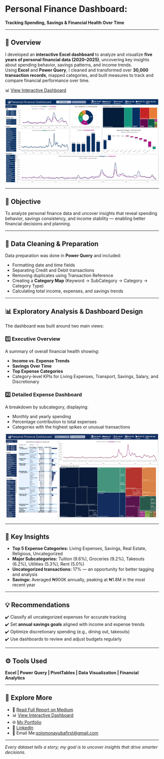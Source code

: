 # Personal Finance Dashboard: 
**Tracking Spending, Savings & Financial Health Over Time**

---

## 📝 Overview  
I developed an **interactive Excel dashboard** to analyze and visualize **five years of personal financial data (2020–2025)**, uncovering key insights about spending behavior, savings patterns, and income trends.  
Using **Excel** and **Power Query**, I cleaned and transformed over **30,000 transaction records**, mapped categories, and built measures to track and compare financial performance over time.

📊 [View Interactive Dashboard](https://1drv.ms/x/c/be9d36ca1f6bb2c6/Ea2zOKyZKyNEmLMlA2QfONIBrE2Xbk1bzIuGHKNGHY17VQ?e=uGAK22) 

![Dashboard](https://raw.githubusercontent.com/SolomonAyuba/personal-finance-analysis-insights/f7a12a18d5784b91595d45f872567c70da4e147c/assets/Personal%20Finance%20Dashboard%20-%20by%20Solomon%20Ayuba.png)

---

## 🎯 Objective  
To analyze personal finance data and uncover insights that reveal spending behavior, savings consistency, and income stability — enabling better financial decisions and planning.

---

## 🧹 Data Cleaning & Preparation  
Data preparation was done in **Power Query** and included:  
- Formatting date and time fields  
- Separating Credit and Debit transactions  
- Removing duplicates using Transaction Reference  
- Creating a **Category Map** (Keyword → SubCategory → Category → Category Type)  
- Calculating total income, expenses, and savings trends  

---

## 📊 Exploratory Analysis & Dashboard Design  

The dashboard was built around two main views:  

### 1️⃣ **Executive Overview**  
A summary of overall financial health showing:  
- **Income vs. Expense Trends**  
- **Savings Over Time**  
- **Top Expense Categories**  
- Category-level KPIs for Living Expenses, Transport, Savings, Salary, and Discretionary  

### 2️⃣ **Detailed Expense Dashboard**  
A breakdown by subcategory, displaying:  
- Monthly and yearly spending  
- Percentage contribution to total expenses  
- Categories with the highest spikes or unusual transactions  

![Dashboard](https://raw.githubusercontent.com/SolomonAyuba/personal-finance-analysis-insights/f7a12a18d5784b91595d45f872567c70da4e147c/assets/Personal%20Finance%20Dashboard(Detailed%20Expense%20Page)%20by%20Solomon%20Ayuba.png)

---

## 🔎 Key Insights  
- **Top 5 Expense Categories:** Living Expenses, Savings, Real Estate, Religious, Uncategorized  
- **Major Subcategories:** Tuition (9.6%), Groceries (9.2%), Takeouts (6.2%), Utilities (5.3%), Rent (5.0%)  
- **Uncategorized transactions:** 17% — an opportunity for better tagging and analysis  
- **Savings:** Averaged ₦900K annually, peaking at ₦1.8M in the most recent year  

---

## 💡 Recommendations  
✔️ Classify all uncategorized expenses for accurate tracking  
✔️ Set **annual savings goals** aligned with income and expense trends  
✔️ Optimize discretionary spending (e.g., dining out, takeouts)  
✔️ Use dashboards to review and adjust budgets regularly  

---

## ⚙️ Tools Used  
**Excel | Power Query | PivotTables | Data Visualization | Financial Analytics**

---

## 🔗 Explore More  
- 📖 [Read Full Report on Medium](https://medium.com/@solomonayubafirst/personal-finance-insights-tracking-spending-savings-and-financial-health-over-time-b9eeaeca8d84)
- 📊 [View Interactive Dashboard](https://1drv.ms/x/c/be9d36ca1f6bb2c6/Ea2zOKyZKyNEmLMlA2QfONIBrE2Xbk1bzIuGHKNGHY17VQ?e=uGAK22)  
- 🌐 [My Portfolio](https://www.datascienceportfol.io/solomonayubafirst)  
- 💼 [LinkedIn](https://www.linkedin.com/in/solomonayuba/)  
- 📧 Email Me:[solomonayubafirst@gmail.com](mailto:solomonayubafirst@gmail.com)

---

*Every dataset tells a story; my goal is to uncover insights that drive smarter decisions.*
